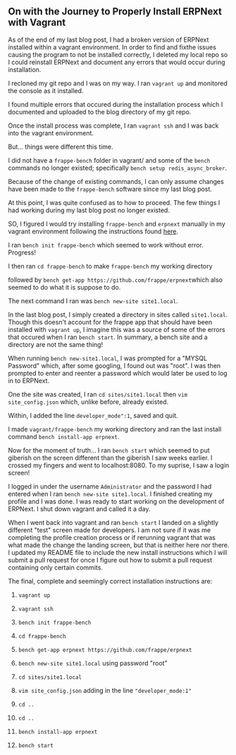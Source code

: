 On with the Journey to Properly Install ERPNext with Vagrant
---------------------------------------------------------------

As of the end of my last blog post, I had a broken version of ERPNext installed within a vagrant environment. In order to find and 
fixthe issues causing the program to not be installed correctly, I deleted my local repo so I could reinstall ERPNext and document any
errors that would occur during installation.

I recloned my git repo and I was on my way. I ran `vagrant up` and monitored the console as it installed.

I found multiple errors that occured during the installation process which I documented and uploaded to the blog directory of my git repo. 

Once the install process was complete, I ran `vagrant ssh` and I was back into the vagrant environment. 

But... things were different this time. 

I did not have a `frappe-bench` folder in vagrant/ and some of the `bench` commands no longer 
existed; specifically `bench setup redis_async_broker`. 

Because of the change of existing commands, I can only assume changes have been made to the `frappe-bench` software since my last blog post.

At this point, I was quite confused as to how to proceed. The few things I had working during my last blog post no longer existed. 

SO, I figured I would try installing `frappe-bench` and `erpnext` manually in my vagrant environment following the instructions found <a 
href="https://github.com/frappe/bench#setting-up-erpnext">here</a>.

I ran `bench init frappe-bench` which seemed to work without error. Progress!

I then ran `cd frappe-bench` to make `frappe-bench` my working directory 

followed by `bench get-app https://github.com/frappe/erpnext`which also seemed to do what it is suppose to do.

The next command I ran was `bench new-site site1.local`. 

In the last blog post, I simply created a directory in sites called `site1.local`. Though this doesn't account for the frappe app that should have been installed with `vagrant up`,
I imagine this was a source of some of the errors that occured when I ran `bench start`. 
In summary, a bench site and a directory are not the same thing! 

When running `bench new-site1.local`, I was prompted for a "MYSQL Password" which, after some googling, I found out was "root". I was then 
prompted to enter and reenter a password which would later be used to log in to ERPNext.

One the site was created, I ran `cd sites/site1.local` then `vim site_config.json` which, unlike before, already existed. 

Within, I added the line `developer_mode":1`, saved and quit.

I made `vagrant/frappe-bench` my working directory and ran the last install command `bench install-app erpnext`.

Now for the moment of truth... I ran `bench start` which seemed to put giberish on the screen different than the giberish I saw weeks 
earlier. I crossed my fingers and went to localhost:8080. To my suprise, I saw a login screen! 

I logged in under the username `Administrator` and the password I had entered when I ran `bench new-site site1.local`. I finished creating my profile and I was done. I was ready to start working on the development of ERPNext. I shut down vagrant and called it a day. 

When I went back into vagrant and ran `bench start` I landed on a slightly different "test" screen made for developers. I am not sure if it was me completing the profile creation process or if rerunning vagrant that was what made the change the landing screen, but that is neither here nor there. I updated my README file to include the new install instructions which I will submit a pull request for once I figure out how to submit a pull request containing only certain commits.

The final, complete and seemingly correct installation instructions are:

1. `vagrant up`

2. `vagrant ssh`

3. `bench init frappe-bench`

4. `cd frappe-bench`

5. `bench get-app erpnext https://github.com/frappe/erpnext`

6. `bench new-site site1.local` using password "root"

7. `cd sites/site1.local`

8. `vim site_config.json` adding in the line `"developer_mode:1"`

9. `cd ..`

10. `cd ..`

11. `bench install-app erpnext`

12. `bench start`       
